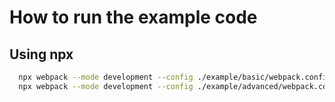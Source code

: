 # How to run the example code

## Using npx

```bash
  npx webpack --mode development --config ./example/basic/webpack.config.js
  npx webpack --mode development --config ./example/advanced/webpack.config.js
```